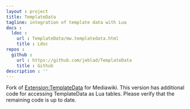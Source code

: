 ```yaml
---
layout : project
title: TemplateData
tagline: integration of template data with Lua
docs :
  ldoc :
    url : TemplateData/mw.templatedata.html
    title : Ldoc
repos :
  github :
    url : https://github.com/jeblad/TemplateData
    title : Github
description : ''
---
```


Fork of [Extension:TemplateData](https://www.mediawiki.org/wiki/Extension:TemplateData) for Mediawiki. This version has additional code for accessing TemplateData as Lua tables. Please verify that the remaining code is up to date.